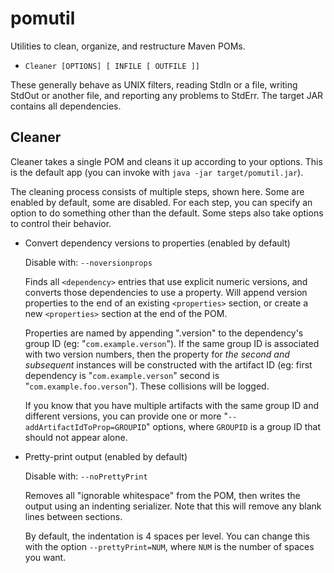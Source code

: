 pomutil
=======

Utilities to clean, organize, and restructure Maven POMs.

* `Cleaner [OPTIONS] [ INFILE [ OUTFILE ]]`

These generally behave as UNIX filters, reading StdIn or a file, writing StdOut or another file, and reporting any problems to StdErr. The target JAR contains all dependencies.

Cleaner
-------

Cleaner takes a single POM and cleans it up according to your options. This is the default app (you can invoke with `java -jar target/pomutil.jar`).

The cleaning process consists of multiple steps, shown here. Some are enabled by default, some are disabled. For each step,
you can specify an option to do something other than the default. Some steps also take options to control their behavior.

* Convert dependency versions to properties (enabled by default)

    Disable with: `--noversionprops`

    Finds all `<dependency>` entries that use explicit numeric versions, and converts those dependencies to use a property.
    Will append version properties to the end of an existing `<properties>` section, or create a new `<properties>` section
    at the end of the POM.

    Properties are named by appending ".version" to the dependency's group ID (eg: "`com.example.verson`"). If the same
    group ID is associated with two version numbers, then the property for *the second and subsequent* instances will be
    constructed with the artifact ID (eg: first dependency is "`com.example.verson`" second is "`com.example.foo.verson`").
    These collisions will be logged.

    If you know that you have multiple artifacts with the same group ID and different versions, you can provide one or
    more "`--addArtifactIdToProp=GROUPID`" options, where `GROUPID` is a group ID that should not appear alone.

* Pretty-print output (enabled by default)

    Disable with: `--noPrettyPrint`

    Removes all "ignorable whitespace" from the POM, then writes the output using an indenting serializer. Note that this
    will remove any blank lines between sections.

    By default, the indentation is 4 spaces per level. You can change this with the option `--prettyPrint=NUM`, where
    `NUM` is the number of spaces you want.
